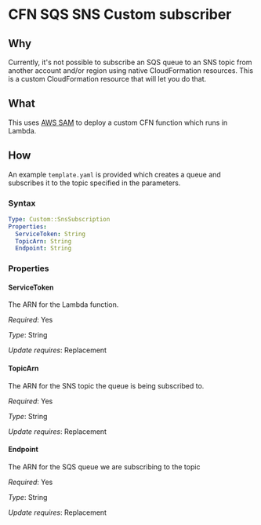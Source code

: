 
# CFN SQS SNS Custom subscriber

## Why

Currently, it's not possible to subscribe an SQS queue to an SNS topic from
another account and/or region using native CloudFormation resources.
This is a custom CloudFormation resource that will let you do that.

## What

This uses [AWS SAM](https://github.com/awslabs/serverless-application-model)
to deploy a custom CFN function which runs in Lambda.

## How

An example `template.yaml` is provided which creates a queue and subscribes it
to the topic specified in the parameters.

### Syntax

```yaml
Type: Custom::SnsSubscription
Properties:
  ServiceToken: String
  TopicArn: String
  Endpoint: String
```

### Properties

#### ServiceToken

The ARN for the Lambda function.

_Required_: Yes

_Type_: String

_Update requires_: Replacement

#### TopicArn

The ARN for the SNS topic the queue is being subscribed to.

_Required_: Yes

_Type_: String

_Update requires_: Replacement

#### Endpoint

The ARN for the SQS queue we are subscribing to the topic

_Required_: Yes

_Type_: String

_Update requires_: Replacement
